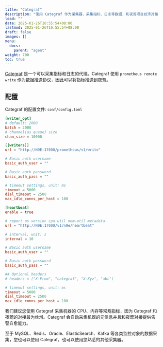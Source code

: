 ```yaml
---
title: "Categraf"
description: "使用 Categraf 作为采集器，采集指标、日志等数据，和夜莺项目丝滑对接"
lead: ""
date: 2025-01-26T10:55:54+08:00
lastmod: 2025-01-26T10:55:54+08:00
draft: false
images: []
menu:
  docs:
    parent: "agent"
weight: 700
toc: true
---
```


[Categraf](https://github.com/flashcatcloud/categraf) 是一个可以采集指标和日志的代理。Categraf 使用 `prometheus remote write` 作为数据推送协议，因此可以将指标推送到夜莺。

## 配置

Categraf 的配置文件: `conf/config.toml`

```toml
[writer_opt]
# default: 2000
batch = 2000
# channel(as queue) size
chan_size = 10000

[[writers]]
url = "http://N9E:17000/prometheus/v1/write"

# Basic auth username
basic_auth_user = ""

# Basic auth password
basic_auth_pass = ""

# timeout settings, unit: ms
timeout = 5000
dial_timeout = 2500
max_idle_conns_per_host = 100

[heartbeat]
enable = true

# report os version cpu.util mem.util metadata
url = "http://N9E:17000/v1/n9e/heartbeat"

# interval, unit: s
interval = 10

# Basic auth username
basic_auth_user = ""

# Basic auth password
basic_auth_pass = ""

## Optional headers
# headers = ["X-From", "categraf", "X-Xyz", "abc"]

# timeout settings, unit: ms
timeout = 5000
dial_timeout = 2500
max_idle_conns_per_host = 100
```

我们建议您使用 Categraf 采集机器的 CPU、内存等常规指标，因为 Categraf 和夜莺的对接最为丝滑。Categraf 会自动采集机器的元信息并且和夜莺对接提供告警自愈能力。

至于 MySQL、Redis、Oracle、ElasticSearch、Kafka 等各类监控对象的数据采集，您也可以使用 Categraf，也可以使用您熟悉的其他采集器。

